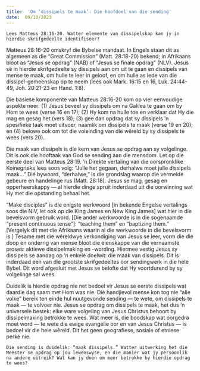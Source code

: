 ```yaml
---
title:  'Om ‘dissipels te maak’: Die hoofdoel van die sending'
date:  09/10/2023
---
```


`Lees Matteus 28:16-20. Watter elemente van dissipelskap kan jy in hierdie skrifgedeelte identifiseer?`

Matteus 28:16-20 omskryf die Bybelse mandaat. In Engels staan dit as algemeen as die “Great Commission” (Matt. 28:18-20) bekend; in Afrikaans bloot as “Jesus se opdrag” (NAB) of “Jesus se finale opdrag” (NLV). Jesus sê in hierdie skrifgedeelte sy dissipels aan om uit te gaan en dissipels van mense te maak, om hulle te leer in geloof, en om hulle as lede van die dissipel-gemeenskap op te neem (lees ook Mark. 16:15 en 16, Luk. 24:44-49, Joh. 20:21-23 en Hand. 1:8).

Die basiese komponente van Matteus 28:16-20 kom op vier eenvoudige aspekte neer: (1) Jesus beveel sy dissipels om na Galilea te gaan om by Hom te wees (verse 16 en 17); (2) Hy kom na hulle toe en verklaar dat Hy die mag en gesag het (vers 18); (3) gee dan opdrag dat sy dissipels ’n spesifieke taak moet uitvoer, naamlik om dissipels te maak (verse 19 en 20); en (4) belowe ook om tot die voleinding van die wêreld by sy dissipels te wees (vers 20).

Die maak van dissipels is die kern van Jesus se opdrag aan sy volgelinge. Dit is ook die hooftaak van God se sending aan die mensdom. Let op die eerste deel van Matteus 28:19. ’n Direkte vertaling van die oorspronklike Koinegrieks lees soos volg: “Julle het gegaan, derhalwe moet julle dissipels maak…” Dié bywoord, “derhalwe,” is die grondslag waarop die vermelde gebeure en handelinge rus (Matt. 28:18). Jesus se mag, gesag en opperheerskappy — al hierdie dinge spruit inderdaad uit die oorwinning wat Hy met die opstanding behaal het.

“Make disciples” is die enigste werkwoord [in bekende Engelse vertalings soos die NIV, let ook op die King James en New King James] wat hier in die bevelsvorm gebruik word. [Die ander werkwoorde is in die sogenaamde “present continuous tense”]: “teaching them” en “baptizing them.” [Vergelyk dit met die Afrikaans waarin al die werkwoorde in die bevelsvorm is.] Tesame met die wêreldwye verkondiging van Jesus se leer, vorm die die doop en onderrig van mense bloot die eienskappe van die vernaamste proses: aktiewe dissipelmaking en -wording. Hiermee vestig Jesus sy dissipels se aandag op ’n enkele doelwit: die maak van dissipels. Dit is inderdaad een van die grootste skrifgedeeltes oor sendingwerk in die hele Bybel. Dit word afgesluit met Jesus se belofte dat Hy voortdurend by sy volgelinge sal wees.

Duidelik is hierdie opdrag nie net bedoel vir Jesus se eerste dissipels wat daardie dag saam met Hom was nie. Dié handjievol mense kon tog nie “alle volke” bereik ten einde hul nuutgevonde sending — te wete, om dissipels te maak — te volvoer nie. Jesus se opdrag om dissipels te maak, het dus ’n universele bestek: elke ware volgeling van Jesus Christus behoort by dissipelmaking betrokke te wees. Wat meer is, die boodskap wat oorgedra moet word — te wete die ewige evangelie oor en van Jesus Christus — is bedoel vir die hele wêreld. Dit het geen geografiese, sosiale of etniese perke nie.

`Die sending is duidelik: “maak dissipels.” Watter uitwerking het die Meester se opdrag op jou lewenswyse, en die manier wat jy persoonlik na andere uitreik? Wat kan jy doen om meer betrokke by hierdie opdrag te wees?`